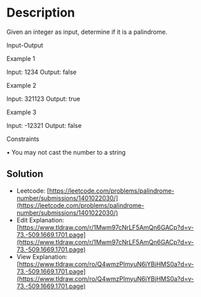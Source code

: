 # Description

Given an integer as input, determine if it is a palindrome.

Input-Output

Example 1

Input: 1234
Output: false

Example 2

Input: 321123
Output: true

Example 3

Input: -12321
Output: false

Constraints

• You may not cast the number to a string

## Solution

- Leetcode: [https://leetcode.com/problems/palindrome-number/submissions/1401022030/](https://leetcode.com/problems/palindrome-number/submissions/1401022030/)
- Edit Explanation: [https://www.tldraw.com/r/1Mwm97cNrLF5AmQn6GACp?d=v-73.-509.1669.1701.page](https://www.tldraw.com/r/1Mwm97cNrLF5AmQn6GACp?d=v-73.-509.1669.1701.page)
- View Explanation: [https://www.tldraw.com/ro/Q4wmzPImyuN6jYBjHMS0a?d=v-73.-509.1669.1701.page](https://www.tldraw.com/ro/Q4wmzPImyuN6jYBjHMS0a?d=v-73.-509.1669.1701.page)

